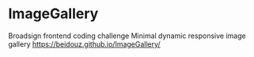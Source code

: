 # ImageGallery
Broadsign frontend coding challenge
Minimal dynamic responsive image gallery
https://beidouz.github.io/ImageGallery/
